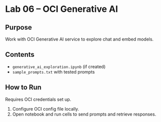 # Lab 06 – OCI Generative AI

## **Purpose**
Work with OCI Generative AI service to explore chat and embed models.

## **Contents**
- `generative_ai_exploration.ipynb` (if created)
- `sample_prompts.txt` with tested prompts

## **How to Run**
Requires OCI credentials set up.  
1. Configure OCI config file locally.  
2. Open notebook and run cells to send prompts and retrieve responses.

